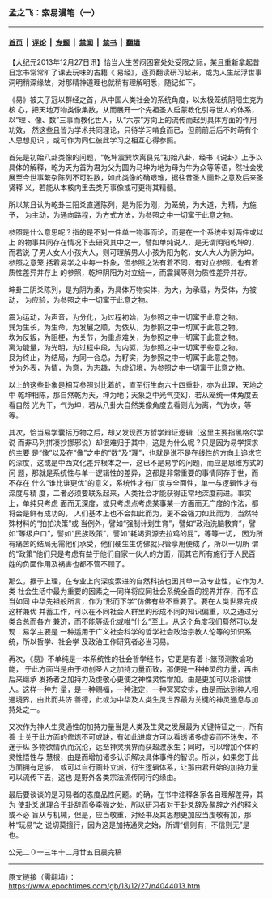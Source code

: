 ### 孟之飞：索易漫笔（一）

---

#### [首页](../../../..?n4044013) &nbsp;|&nbsp; [评论](../../../../../epoch-comment?n4044013) &nbsp;|&nbsp; [专题](../../../../../epoch-special?n4044013) &nbsp;|&nbsp; [禁闻](../../../../../epoch-news?n4044013) &nbsp;|&nbsp; [禁书](../../../../../books?n4044013) &nbsp;|&nbsp; [翻墙](https://github.com/gfw-breaker/nogfw/blob/master/README.md?n4044013)


<div class="post_content" id="artbody" itemprop="articleBody">
 <!-- article content begin -->
 <p>
  【大纪元2013年12月27日讯】恰当人生苦闷困窘处处受限之际，某且重新拿起昔日念书常常旷了课去玩味的古籍《 易经》，逐页翻读研习起来，或为人生起浮世事洞明稍深缘故，对那精神道理也就稍有理解明悉，随记如下。
 </p>
 <p>
  《易》被夫子冠以群经之首，从中国人类社会的系统角度，以太极笼统阴阳生克为核 心，把天地万物类像集数，从而展开一个先祖圣人启蒙教化引导世人的体系，以“理 、像、数”三事而教化世人，从“六宗”方向上的流传而起到具体方面的作用功效， 然这些且皆为学术共同理论，只待学习啃食而已，但前前后后不时萌有个人思想见识 ，或可作为同仁彼此学习之相互心得参照。
 </p>
 <p>
  首先是初始八卦类像的问题，“乾坤震巽坎离艮兑”初始八卦，经书《说卦》上予以 具体的解释，乾为天为首为君为父为圆为马坤为地为母为牛为众等等语，然社会发展至今世事繁杂陈列不可胜数，如此类像的确艰难，据往昔圣人画卦之意及后来圣贤释 义，若能从本核内里去类万事像或可更得其精髓。
 </p>
 <p>
  所以某且认为乾卦三阳爻直通陈列，是为阳为刚，为笼统，为大道，为精，为施予， 为主动，为通向路程，为方式方法，为参照之中一切寓于此意之物。
 </p>
 <p>
  参照是什么意思呢？指的是不对一件单一物事而论，而是在一个系统中对两件或以上 的物事共同存在情况下去研究其中之一，譬如单纯说人，是无谓阴阳乾坤的，而若说 了男人女人小孩大人，则可理解男人小孩为阳为乾，女人大人为阴为坤。参照之意笼 括着易学之中每一卦象，但参照之法有着不同，有对立参照，也有着质性差异并存上 的参照，乾坤阴阳为对立统一，而震巽等则为质性差异并存。
 </p>
 <p>
  坤卦三阴爻陈列，是为阴为柔，为具体万物实体，为大，为承载，为受体，为被动， 为应验，为参照之中一切寓于此意之物。
 </p>
 <p>
  震为运动，为声音，为分化，为过程初始，为参照之中一切寓于此意之物。
  <br/>
  巽为生长，为生命，为发展之顺，为依从，为参照之中一切寓于此意之物。
  <br/>
  坎为反叛，为阻梗，为关节，为重点难关，为参照之中一切寓于此意之物。
  <br/>
  离为能量，为光明，为过程中段，为内驱，为参照之中一切寓于些意之物。
  <br/>
  艮为终止，为结局，为同一合总，为籽实，为参照之中一切寓于此意之物。
  <br/>
  兑为外表，为情，为意，为志趣，为虚幻境，为参照之中一切寓于此意之物。
 </p>
 <p>
  以上的这些卦象是相互参照对比着的，直至衍生向六十四重卦，亦为此理，天地之中 乾坤相陈，那自然乾为天，坤为地；天象之中光气变幻，若从笼统一体角度去看自然 光为干，气为坤，若从八卦大自然类像角度去看则光为离，气为坎，等等。
 </p>
 <p>
  其次，恰当易学囊括万物之后，却又发现西方哲学辩证逻辑（这里主要指黑格尔学说 而非马列拼凑抄挪邪说）却很难归于其中，这是为什么呢？只是因为易学探求的主要 是“像”以及在“像”之中的“数”及“理”，也就是说不是在线性的方向上追求它 的深度，这或是中西文化差异根本之一，这已不是易学的问题，而应是思维方式的问 题，那就是系统性与单一逻辑性的差异，这都是非常重要的事情同存于世，而不存在 什么“谁比谁更优”的意义，系统性才有广度与全面性，单一与逻辑性才有深度与精 度，二者必须要联系起来，人类社会才能获得正常地深度前进。事实上，单纯只考虑 面而无深度，或只考虑点考虑某事某一方面而无广度的作法，都将会是鲜有成功的， 人们基本上也不会如此而为，更不会强力如此而为，当然特殊材料的“拍拍决策”或 当例外，譬如“强制计划生育”，譬如“政治洗脑教育”，譬如“等级户口”，譬如“民族政策”，譬如“耗竭资源去拉鸡的屁”，等等一切， 因为所有痛苦的结局无需他们承受，他们硬生生仿佛就只管享用便成了，所以一切所 谓的“政策”他们只是考虑有益于他们自家一伙人的方面，而其它所有施行于人民百 姓的负面作用及祸害也都不管不顾了。
 </p>
 <p>
  那么，据于上理，在专业上向深度索进的自然科技也因其单一及专业性，它作为人类 社会生活中最为重要的因素之一同样将应同社会系统全面的视界并存，而不应当如同 中华先祖般所言，作为“形而下学”仿佛有些不重要了。要在人类世界完成这样兼优 并蓄工作，可以在不同社会人群里的形成不同的知识偏重，以之通过分类合总而各方 兼济，而不能等级化或唯“什么”至上。从这个角度我们蓦然可以发现：易学主要是 一种适用于广义社会科学的哲学社会政治宗教人伦等的知识系统，所以哲学、社会学 及政治工作研究者必当习易。
 </p>
 <p>
  再次，《易》不单纯是一本系统性的社会哲学经书，它更是有着卜筮预测教谕功能， 于此方面当是由于初创圣人之加持力量而致，那便是一种神灵的力量，再由后来继承 发扬者之加持力及虔敬心更使之神性灵性增加，由是更加可以指谕世人。这样一种力 量，是一种赐福，一种注定，一种冥冥安排，由是而达到神人相通境界，由此而共济 善德，此或为中华及人类生灵世界最为关键的神灵通息与加持处之一。
 </p>
 <p>
  又次作为神人生灵通性的加持力量当是人类及生灵之发展最为关键特征之一，所有善 士关于此方面的修炼不可或缺，有如此进度方可以看透诸多虚妄而不迷失，不迷于纵 多物欲情仇而沉沦，达至神灵境界而获超渡永生；同时，可以增加个体的灵性悟性与 慧根，由是而增加诸多认识解决具体事件的智识。所以，如果您于此方面拥有足够， 或可以自行画卦立派，衍生逻辑体系，让那由君开始的加持力量可以流传下去，这也 是野外各类宗法流传同行的缘由。
 </p>
 <p>
  最后要谈谈的是习易者的态度品性问题。的确，在书中注释各家各自理解差异，其为 使卦爻说理合于卦辞而多牵强之处，所以研习者对于卦爻辞及彖辞之外的释义或不必 盲从与机械，但是，应当敬重，对经书及其思想更加应当虔敬有加，那种“玩易”之 说切莫擅行，因为这是加持通灵之始，所谓“信则有，不信则无”是也。
 </p>
 <p>
  公元二０一三年十二月廿五日晨完稿
 </p>
 <!-- article content end -->
 <div id="below_article_ad">
 </div>
</div>


---

原文链接（需翻墙）：https://www.epochtimes.com/gb/13/12/27/n4044013.htm